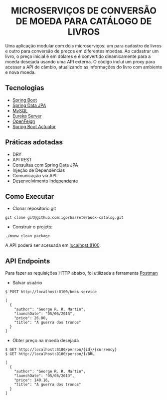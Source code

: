 <h1 align="center">
  MICROSERVIÇOS DE CONVERSÃO DE MOEDA PARA CATÁLOGO DE LIVROS
</h1>

Uma aplicação modular com dois microserviços: um para cadastro de livros e outro para conversão de preços em diferentes moedas. Ao cadastrar um livro, o preço inicial é em dólares  e é convertido dinamicamente para a moeda desejada usando uma API externa. O código inclui um proxy para acessar a API de câmbio, atualizando as informações do livro com ambiente e nova moeda.

## Tecnologias

- [Spring Boot](https://spring.io/projects/spring-boot)
- [Spring Data JPA](https://spring.io/projects/spring-data-jpa)
- [MySQL](https://dev.mysql.com/downloads/)
- [Eureka Server](https://cloud.spring.io/spring-cloud-netflix/multi/multi_spring-cloud-eureka-server.html)
- [OpenFeign](https://spring.io/projects/spring-cloud-openfeign)
- [Spring Boot Actuator](https://docs.spring.io/spring-boot/docs/current/reference/html/actuator.html)

## Práticas adotadas

- DRY
- API REST
- Consultas com Spring Data JPA
- Injeção de Dependências
- Comunicação via API
- Desenvolvimento Independente

## Como Executar

- Clonar repositório git
```
git clone git@github.com:igorbarret0/book-catalog.git
```

- Construir o projeto:
```
./mvnw clean package
```


A API poderá ser acessada em [localhost:8100](http://localhost:8080).

## API Endpoints

Para fazer as requisições HTTP abaixo, foi utilizada a ferramenta [Postman](https://www.postman.com/)

- Salvar usuário
```
$ POST http://localhost:8100/book-service

[
  {
    "author": "George R. R. Martin",
    "launchDate": "05/06/2013",
    "price": 26.80,
    "title": "A guerra dos tronos"
  }
]
```

- Obter preço na moeda desejada
```
$ GET http://localhost:8100/person/{id}/{currency}
$ GET http://localhost:8100/person/1/BRL

[
  {
    "author": "George R. R. Martin",
    "launchDate": "05/06/2013",
    "price": 140.16,
    "title": "A guerra dos tronos"
  }
]
```


